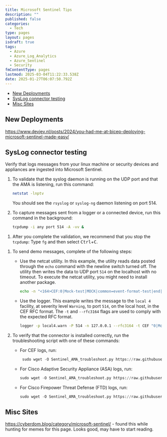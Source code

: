 ```yaml
---
title: Microsoft Sentinel Tips
description: ""
published: false
categories:
  - Tech
type: pages
layout: pages
isdraft: true
tags:
  - Azure
  - Azure_Log_Analytics
  - Azure_Sentinel
  - Security
fmContentType: pages
lastmod: 2025-03-04T11:22:33.538Z
date: 2025-01-27T06:07:50.792Z
---
```


<!--- cSpell:disable --->
* [New Deployments](#new-deployments)
* [SysLog connector testing](#syslog-connector-testing)
* [Misc Sites](#misc-sites)
<!--- cSpell:enable --->

## New Deployments

<https://www.devjev.nl/posts/2024/you-had-me-at-bicep-deploying-microsoft-sentinel-made-easy/>

## SysLog connector testing

Verify that logs messages from your linux machine or security devices and appliances are ingested into Microsoft Sentinel.

1. To validate that the syslog daemon is running on the UDP port and that the AMA is listening, run this command:

    ```bash
    netstat -lnptv
    ```

    You should see the `rsyslog` or `syslog-ng` daemon listening on port 514.

1. To capture messages sent from a logger or a connected device, run this command in the background:

    ```bash
    tcpdump -i any port 514 -A -vv &
    ```

<!-- markdownlint-disable MD033-->
1. After you complete the validation, we recommend that you stop the `tcpdump`: Type `fg` and then select <kbd>Ctrl</kbd>+<kbd>C</kbd>.
<!-- markdownlint-enable MD033-->
1. To send demo messages, complete of the following steps:
    * Use the netcat utility. In this example, the utility reads data posted through the `echo` command with the newline switch turned off. The utility then writes the data to UDP port `514` on the localhost with no timeout. To execute the netcat utility, you might need to install another package.

        ```bash
        echo -n "<164>CEF:0|Mock-test|MOCK|common=event-format-test|end|TRAFFIC|1|rt=$common=event-formatted-receive_time" | nc -u -w0 localhost 514
        ```

    * Use the logger. This example writes the message to the `local 4` facility, at severity level `Warning`, to port `514`, on the local host, in the CEF RFC format. The `-t` and `--rfc3164` flags are used to comply with the expected RFC format.

        ```bash
        logger -p local4.warn -P 514 -n 127.0.0.1 --rfc3164 -t CEF "0|Mock-test|MOCK|common=event-format-test|end|TRAFFIC|1|rt=$common=event-formatted-receive_time"
        ```

1. To verify that the connector is installed correctly, run the troubleshooting script with one of these commands:

    * For CEF logs, run:

        ```python
         sudo wget -O Sentinel_AMA_troubleshoot.py https://raw.githubusercontent.com/Azure/Azure-Sentinel/master/DataConnectors/Syslog/Sentinel_AMA_troubleshoot.py&&sudo python Sentinel_AMA_troubleshoot.py --cef
        ```

    * For Cisco Adaptive Security Appliance (ASA) logs, run:

        ```python
        sudo wget -O Sentinel_AMA_troubleshoot.py https://raw.githubusercontent.com/Azure/Azure-Sentinel/master/DataConnectors/Syslog/Sentinel_AMA_troubleshoot.py&&sudo python Sentinel_AMA_troubleshoot.py --asa
        ```

    * For Cisco Firepower Threat Defense (FTD) logs, run:

        ```python
        sudo wget -O Sentinel_AMA_troubleshoot.py https://raw.githubusercontent.com/Azure/Azure-Sentinel/master/DataConnectors/Syslog/Sentinel_AMA_troubleshoot.py&&sudo python Sentinel_AMA_troubleshoot.py --ftd
        ```

## Misc Sites

<https://cyberdom.blog/category/microsoft-sentinel/> - found this while hunting for memes for this page. Looks good, may have to start reading.
